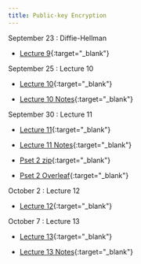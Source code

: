 ```yaml
---
title: Public-key Encryption
---
```



September 23
: Diffie-Hellman
  - [Lecture 9](slides/Lecture9.pptx){:target="_blank"} 

September 25
: Lecture 10
  - [Lecture 10](slides/Lecture10.pptx){:target="_blank"} 

  - [Lecture 10 Notes](notes/L10Notes.pdf){:target="_blank"} 

September 30
: Lecture 11
  - [Lecture 11](slides/Lecture11.pptx){:target="_blank"} 

  - [Lecture 11 Notes](notes/L11Notes.pdf){:target="_blank"} 

  - [Pset 2 zip](psets/CS55500_Pset_2.zip){:target="_blank"} 

  - [Pset 2 Overleaf](https://www.overleaf.com/read/chdqddyxydcb#bd1f96){:target="_blank"} 

October 2
: Lecture 12
  - [Lecture 12](slides/Lecture12.pptx){:target="_blank"} 
 

October 7
: Lecture 13
  - [Lecture 13](slides/Lecture13.pptx){:target="_blank"} 

  - [Lecture 13 Notes](notes/L13Notes.pdf){:target="_blank"} 
